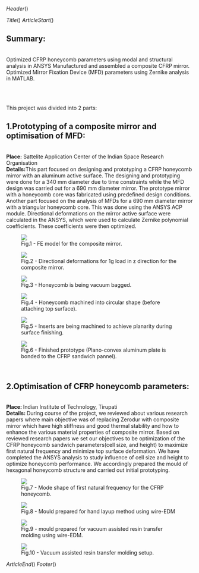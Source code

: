 $Header()$
<script type="module" src="/links/three/load_projects.module.js"></script>
$Title()$
$ArticleStart()$
<h2>Summary:</h2><br>Optimized CFRP honeycomb parameters using modal and structural analysis in ANSYS Manufactured and assembled a composite CFRP mirror. Optimized Mirror Fixation Device (MFD) parameters using Zernike analysis in MATLAB.
<br><br>

<canvas id="mirror_assembly"></canvas> <br>

This project was divided into 2 parts:
<h2>1.Prototyping of a composite mirror and optimisation of MFD:</h2><br>
<b>Place:</b> Sattelite Application Center of the Indian Space Research Organisation <br>
<b>Details:</b>This part focused on designing and prototyping a CFRP honeycomb mirror with an aluminum active surface. The designing and prototyping were done for a 340 mm diameter due to time constraints while the MFD design was carried out for a 690 mm diameter mirror. The prototype mirror with a honeycomb core was fabricated using predefined design conditions. Another part focused on the analysis of MFDs for a 690 mm diameter mirror with a triangular honeycomb core. This was done using the ANSYS ACP module. Directional deformations on the mirror active surface were calculated in the ANSYS, which were used to calculate Zernike polynomial coefficients. These coefficients were then optimized.
<figure>
<img src="/links/images/projects/FE-model.png">
<figcaption>Fig.1 - FE model for the composite mirror.</figcaption>
</figure>
<figure>
<img src="/links/images/projects/dd-z.png">
<figcaption>Fig.2 - Directional deformations for 1g load in z direction for the composite mirror.
</figcaption>
</figure>
<figure>
<img src="/links/images/projects/vb.png">
<figcaption>Fig.3 - Honeycomb is being vacuum bagged.</figcaption>
</figure>
<figure>
<img src="/links/images/projects/hc.png">
<figcaption>Fig.4 - Honeycomb machined into circular shape (before attaching top surface).</figcaption>
</figure>
<figure>
<img src="/links/images/projects/inserts.png">
<figcaption>Fig.5 - Inserts are being machined to achieve planarity during surface finishing.</figcaption>
</figure>
<figure>
<img src="/links/images/projects/finished.png">
<figcaption>Fig.6 - Finished prototype (Plano-convex aluminum plate is bonded to the CFRP sandwich pannel).
</figcaption>
</figure>
<br>
<h2>2.Optimisation of CFRP honeycomb parameters:</h2> <br>
<b>Place: </b> Indian Institute of Technology, Tirupati<br>
<b>Details: </b>During course of the project, we reviewed about various research papers where main objective was of replacing Zerodur with composite mirror which have high stiffness and good thermal stability and how to enhance the various material properties of composite mirror. Based on reviewed research papers we set our objectives to be optimization of the CFRP honeycomb sandwich parameters(cell size, and height) to maximize first natural frequency and minimize top surface deformation. We have completed the ANSYS analysis to study influence of cell size and height to optimize honeycomb performance. We accordingly prepared the mould of hexagonal honeycomb structure and carried out initial prototyping.

<figure>
<img src="/links/images/projects/modeshape1.png">
<figcaption>Fig.7 - Mode shape of first natural frequency for the CFRP honeycomb.</figcaption>
</figure>
<figure>
<img src="/links/images/projects/mould1.png">
<figcaption>Fig.8 - Mould prepared for hand layup method using wire-EDM</figcaption>
</figure>
<figure>
<img src="/links/images/projects/mould2.png">
<figcaption>Fig.9 - mould prepared for vacuum assisted resin transfer molding using wire-EDM. </figcaption>
</figure>
<figure>
<img src="/links/images/projects/vam.png">
<figcaption>Fig.10 - Vacuum assisted resin transfer molding setup.</figcaption>
</figure>

$ArticleEnd()$
$Footer()$
